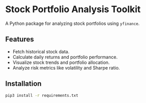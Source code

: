 # Stock Portfolio Analysis Toolkit

A Python package for analyzing stock portfolios using `yfinance`.

## Features
- Fetch historical stock data.
- Calculate daily returns and portfolio performance.
- Visualize stock trends and portfolio allocation.
- Analyze risk metrics like volatility and Sharpe ratio.

## Installation
```bash
pip3 install -r requirements.txt
